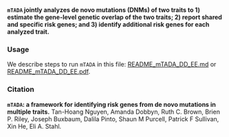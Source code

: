 
**`mTADA` jointly analyzes de novo mutations (DNMs) of two traits to 1)
estimate the gene-level genetic overlap of the two traits; 2) report
shared and specific risk genes; and 3) identify additional risk genes
for each analyzed trait.**

### Usage

We describe steps to run `mTADA` in this file: [README_mTADA_DD_EE.md](README_mTADA_DD_EE.md) or [README_mTADA_DD_EE.pdf](README_mTADA_DD_EE.pdf).

### Citation

**`mTADA`: a framework for identifying risk genes from de novo mutations
in multiple traits.** Tan-Hoang Nguyen, Amanda Dobbyn, Ruth C. Brown,
Brien P. Riley, Joseph Buxbaum, Dalila Pinto, Shaun M Purcell, Patrick F
Sullivan, Xin He, Eli A. Stahl.
